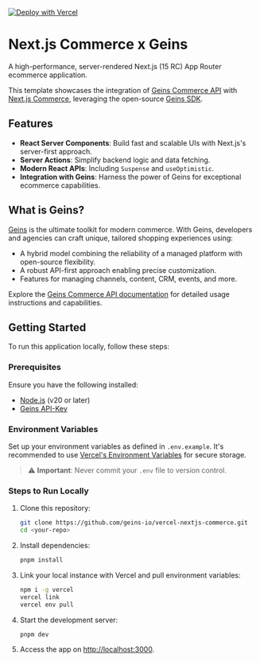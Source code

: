 [![Deploy with Vercel](https://vercel.com/button)](https://vercel.com/new/clone?repository-url=https%3A%2F%2Fgithub.com%2Fgeins-io%2Fvercel-nextjs-commerce&env=GEINS_API_KEY,GEINS_ACCOUNT_NAME,GEINS_CHANNEL,GEINS_TLD,GEINS_LOCALE,GEINS_MARKET,GEINS_IMAGE_URL,GEINS_CURRENCY_CODE,GEINS_CHECKOUT_ID&envDescription=Read%20more%20about%20environment%20varibles%20in%20the%20example%20file&envLink=https%3A%2F%2Fgithub.com%2Fgeins-io%2Fvercel-nextjs-commerce%2Fblob%2Fmain%2F.env.example&project-name=geins-nextjs-commerce-starter&repository-name=geins-nextjs-commerce-starter&demo-title=Geins%20Next.js%20Commerce%20Starter&demo-description=Commerce%20website%20created%20with%20Next.js&demo-url=http%3A%2F%2Fgeins.io&demo-image=avatars.githubusercontent.com%2Fu%2F123540473)

# Next.js Commerce x Geins

A high-performance, server-rendered Next.js (15 RC) App Router ecommerce application.

This template showcases the integration of [Geins Commerce API](https://docs.geins.io) with [Next.js Commerce](https://github.com/vercel/commerce), leveraging the open-source [Geins SDK](https://github.com/geins-io/geins).

## Features

- **React Server Components**: Build fast and scalable UIs with Next.js's server-first approach.
- **Server Actions**: Simplify backend logic and data fetching.
- **Modern React APIs**: Including `Suspense` and `useOptimistic`.
- **Integration with Geins**: Harness the power of Geins for exceptional ecommerce capabilities.

## What is Geins?

[Geins](https://geins.io/) is the ultimate toolkit for modern commerce. With Geins, developers and agencies can craft unique, tailored shopping experiences using:

- A hybrid model combining the reliability of a managed platform with open-source flexibility.
- A robust API-first approach enabling precise customization.
- Features for managing channels, content, CRM, events, and more.

Explore the [Geins Commerce API documentation](https://docs.geins.io) for detailed usage instructions and capabilities.

## Getting Started

To run this application locally, follow these steps:

### Prerequisites

Ensure you have the following installed:

- [Node.js](https://nodejs.org/) (v20 or later)
- [Geins API-Key](https://geins.io/)

### Environment Variables

Set up your environment variables as defined in `.env.example`. It's recommended to use [Vercel's Environment Variables](https://vercel.com/docs/concepts/projects/environment-variables) for secure storage.

> ⚠️ **Important**: Never commit your `.env` file to version control.

### Steps to Run Locally

1. Clone this repository:

   ```bash
   git clone https://github.com/geins-io/vercel-nextjs-commerce.git
   cd <your-repo>
   ```

2. Install dependencies:

   ```bash
   pnpm install
   ```

3. Link your local instance with Vercel and pull environment variables:

   ```bash
   npm i -g vercel
   vercel link
   vercel env pull
   ```

4. Start the development server:

   ```bash
   pnpm dev
   ```

5. Access the app on [http://localhost:3000](http://localhost:3000).
